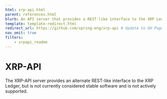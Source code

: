 ```yaml
---
html: xrp-api.html
parent: references.html
blurb: An API server that provides a REST-like interface to the XRP Ledger.
template: template-redirect.html
redirect_url: https://github.com/xpring-eng/xrp-api # Update to GH Pages ref if possible
nav_omit: true
filters:
    - xrpapi_readme
---
```

# XRP-API

The XRP-API server provides an alternate REST-like interface to the XRP Ledger, but is not currently considered stable software and is not actively supported.
